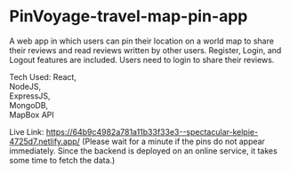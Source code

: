# PinVoyage-travel-map-pin-app

A web app in which users can pin their location on a
world map to share their reviews and read reviews written by other users. Register, Login, and Logout features are included.
Users need to login to share their reviews. 

Tech Used:
React,  
NodeJS,  
ExpressJS,  
MongoDB,  
MapBox API  

Live Link:
https://64b9c4982a781a11b33f33e3--spectacular-kelpie-4725d7.netlify.app/
(Please wait for a minute if the pins do not appear immediately. Since the backend is deployed on an online service, it takes some time to fetch the data.)
